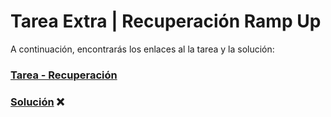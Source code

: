 # Tarea Extra | Recuperación Ramp Up

A continuación, encontrarás los enlaces al la tarea y la solución:


### [Tarea - Recuperación](https://github.com/BeaSerrano/ExtraRampUp)

### [Solución](❌) ❌